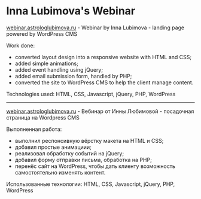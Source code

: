 # Inna Lubimova's Webinar

[webinar.astrologlubimova.ru](https://webinar.astrologlubimova.ru) - Webinar by Inna Lubimova - landing page powered by WordPress CMS

Work done:

- converted layout design into a responsive website with HTML and CSS;
- added simple animations;
- added event handling using jQuery;
- added email submission form, handled by PHP;
- converted the site to WordPress CMS to help the client manage content.

Technologies used: HTML, CSS, Javascript, jQuery, PHP, WordPress

---

[webinar.astrologlubimova.ru](https://webinar.astrologlubimova.ru) - Вебинар от Инны Любимовой - посадочная страница на Wordpress CMS

Выполненная работа:

- выполнил респонсивную вёрстку макета на HTML и CSS;
- добавил простые анимациии;
- реализовал обработку событий на jQuery;
- добавил форму отправки письма, обработка на PHP;
- перенёс сайт на WordPress, чтобы дать клиенту возможность самостоятельно изменять контент.

Использованные технологии: HTML, CSS, Javascript, jQuery, PHP, WordPress
